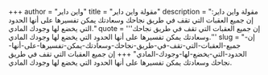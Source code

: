 +++
author = "واين داير"
title = "مقولة واين داير"
description = "مقولة واين داير: إن جميع العقبات التي تقف في طريق نجاحك وسعادتك يمكن تفسيرها على أنها الحدود التي يخضع لها وجودك المادي."
quote = '''إن جميع العقبات التي تقف في طريق نجاحك وسعادتك يمكن تفسيرها على أنها الحدود التي يخضع لها وجودك المادي.'''
slug = "إن-جميع-العقبات-التي-تقف-في-طريق-نجاحك-وسعادتك-يمكن-تفسيرها-على-أنها-الحدود-التي-يخضع-لها-وجودك-المادي"
+++
إن جميع العقبات التي تقف في طريق نجاحك وسعادتك يمكن تفسيرها على أنها الحدود التي يخضع لها وجودك المادي.
